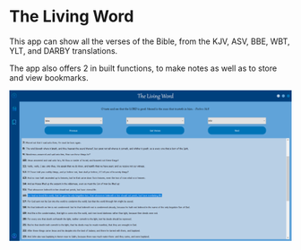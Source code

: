 # The Living Word

This app can show all the verses of the Bible, from the KJV, ASV, BBE, WBT, YLT, and DARBY translations.

The app also offers 2 in built functions, to make notes as well as to store and view bookmarks.

![Screenshot](https://raw.githubusercontent.com/Christo77793/The-Living-Word/master/Screenshots/Screenshot%20(3).png)
